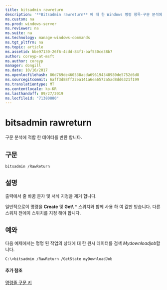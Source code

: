 ```yaml
---
title: bitsadmin rawreturn
description: '**Bitsadmin rawreturn** 에 대 한 Windows 명령 항목-구문 분석에 적합 한 데이터를 반환 합니다.'
ms.custom: na
ms.prod: windows-server
ms.reviewer: na
ms.suite: na
ms.technology: manage-windows-commands
ms.tgt_pltfrm: na
ms.topic: article
ms.assetid: bbe97130-26f6-4cdd-84f1-baf530ce38b7
author: coreyp-at-msft
ms.author: coreyp
manager: dongill
ms.date: 10/16/2017
ms.openlocfilehash: 86d769de460538acda696194348980de5752d6d8
ms.sourcegitcommit: 6aff3d88ff22ea141a6ea6572a5ad8dd6321f199
ms.translationtype: MT
ms.contentlocale: ko-KR
ms.lasthandoff: 09/27/2019
ms.locfileid: "71380880"
---
```

# <a name="bitsadmin-rawreturn"></a>bitsadmin rawreturn

구문 분석에 적합 한 데이터를 반환 합니다.

## <a name="syntax"></a>구문

```
bitsadmin /RawReturn
```

## <a name="remarks"></a>설명

출력에서 줄 바꿈 문자 및 서식 지정을 제거 합니다.

일반적으로이 명령을 **Create** 및 **Get\\** * 스위치와 함께 사용 하 여 값만 받습니다. 다른 스위치 전에이 스위치를 지정 해야 합니다.

## <a name="BKMK_examples"></a>예와

다음 예제에서는 명명 된 작업의 상태에 대 한 원시 데이터를 검색 *Mydownloadjob*합니다.
```
C:\>bitsadmin /RawReturn /GetState myDownloadJob
```

#### <a name="additional-references"></a>추가 참조

[명령줄 구문 키](command-line-syntax-key.md)